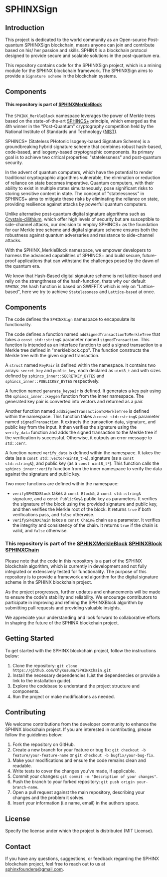 # SPHINXSign

## Introduction

This project is dedicated to the world community as an Open-source Post-quantum SPHINXSign blockchain, means anyone can join and contribute based on his/ her passion and skills. SPHINX is a blockchain protocol designed to provide secure and scalable solutions in the post-quantum era.

This repository contains code for the SPHINXSign project, which is a mining module for the SPHINX blockchain framework. The SPHINXSign aims to provide a `Signature scheme` in the blockchain systems.


## Components

#### This repository is part of [SPHINXMerkleBlock](https://github.com/SPHINX-HUB-ORG/SPHINXMerkleBlock)

The `SPHINX_MerkleBlock` namespace leverages the power of Merkle trees based on the state-of-the-art [SPHINCS+](https://sphincs.org/) principle, which emerged as the 4th winner in the "Post-Quantum" cryptography competition held by the National Institute of Standards and Technology ([NIST](https://www.nist.gov/publications/breaking-category-five-sphincs-sha-256)).

SPHINCS+ (Stateless PHotonic Isogeny-based Signature Scheme) is a groundbreaking hybrid signature scheme that combines robust hash-based, code-based, and isogeny-based cryptographic components. Its primary goal is to achieve two critical properties: "statelessness" and post-quantum security.

In the advent of quantum computers, which have the potential to render traditional cryptographic algorithms vulnerable, the elimination or reduction of reliance on state becomes imperative. Quantum computers, with their ability to exist in multiple states simultaneously, pose significant risks to storing sensitive content in state. The concept of "statelessness" in SPHINCS+ aims to mitigate these risks by eliminating the reliance on state, providing resilience against attacks by powerful quantum computers.

Unlike alternative post-quantum digital signature algorithms such as [Crystals-dilithium](https://pq-crystals.org/dilithium/), which offer high levels of security but are susceptible to side-channel attacks, our decision to employ SPHINCS+ as the foundation for our Merkle tree scheme and digital signature scheme ensures both the robustness against quantum adversaries and resistance to side-channel attacks.

With the SPHINX_MerkleBlock namespace, we empower developers to harness the advanced capabilities of SPHINCS+ and build secure, future-proof applications that can withstand the challenges posed by the dawn of the quantum era.

We know that Hash-Based digital signature scheme is not lattice-based and relly on the strengthness of the hash-function, thats why our default `SPHINX_256` hash function is based on SWIFFTX which is rely on "Lattice-based", here we try to achieve `Statelessness` and `Lattice-based` at once.



## Components

The code defines the `SPHINXSign` namespace to encapsulate its functionality.

The code defines a function named `addSignedTransactionToMerkleTree` that takes a `const std::string&` parameter named `signedTransaction`. This function is intended as an interface function to add a signed transaction to a Merkle tree defined in "merkleblock.cpp". The function constructs the Merkle tree with the given signed transaction.

A `struct` named `KeyPair` is defined within the namespace. It contains two arrays: `secret_key` and `public_key`, each declared as `uint8_t` and with sizes defined by `sphincs_inner::SECRETKEY_BYTES` and `sphincs_inner::PUBLICKEY_BYTES` respectively.

A function named `generate_keypair` is defined. It generates a key pair using the `sphincs_inner::keygen` function from the inner namespace. The generated key pair is converted into vectors and returned as a pair.

Another function named `addSignedTransactionToMerkleTree` is defined within the namespace. This function takes a `const std::string&` parameter named `signedTransaction`. It extracts the transaction data, signature, and public key from the input. It then verifies the signature using the `verify_data` function and adds the signed transaction to the Merkle tree if the verification is successful. Otherwise, it outputs an error message to `std::cerr`.

A function named `verify_data` is defined within the namespace. It takes the data (as a `const std::vector<uint8_t>&`), signature (as a `const std::string&`), and public key (as a `const uint8_t*`). This function calls the `sphincs_inner::verify` function from the inner namespace to verify the data against the signature and public key.

Two more functions are defined within the namespace:

- `verifySPHINXBlock` takes a `const Block&`, a `const std::string&` signature, and a `const PublicKey&` public key as parameters. It verifies the signature of the block using the provided signature and public key, and then verifies the Merkle root of the block. It returns `true` if both verifications pass, and `false` otherwise.
- `verifySPHINXChain` takes a `const Chain&` chain as a parameter. It verifies the integrity and consistency of the chain. It returns `true` if the chain is valid, and `false` otherwise.


### This repository is part of the  [SPHINXMerkleBlock](https://github.com/SPHINX-HUB-ORG/SPHINXMerkleBlock) [SPHINXBlock](https://github.com/SPHINX-HUB-ORG/SPHINXBlock) [SPHINXChain](https://github.com/SPHINX-HUB-ORG/SPHINXChain)

Please note that the code in this repository is a part of the SPHINX blockchain algorithm, which is currently in development and not fully integrated or extensively tested for functionality. The purpose of this repository is to provide a framework and algorithm for the digital signature scheme in the SPHINX blockchain project.

As the project progresses, further updates and enhancements will be made to ensure the code's stability and reliability. We encourage contributors to participate in improving and refining the SPHINXBlock algorithm by submitting pull requests and providing valuable insights.

We appreciate your understanding and look forward to collaborative efforts in shaping the future of the SPHINX blockchain project.

## Getting Started
To get started with the SPHINX blockchain project, follow the instructions below:

1. Clone the repository: `git clone https://github.com/ChyKusuma/SPHINXChain.git`
2. Install the necessary dependencies (List the dependencies or provide a link to the installation guide).
3. Explore the codebase to understand the project structure and components.
4. Run the project or make modifications as needed.


## Contributing
We welcome contributions from the developer community to enhance the SPHINX blockchain project. If you are interested in contributing, please follow the guidelines below:

1. Fork the repository on GitHub.
2. Create a new branch for your feature or bug fix: `git checkout -b feature/your-feature-name` or `git checkout -b bugfix/your-bug-fix`.
3. Make your modifications and ensure the code remains clean and readable.
4. Write tests to cover the changes you've made, if applicable.
5. Commit your changes: `git commit -m "Description of your changes"`.
6. Push the branch to your forked repository: `git push origin your-branch-name`.
7. Open a pull request against the main repository, describing your changes and the problem it solves.
8. Insert your information (i.e name, email) in the authors space.

## License
Specify the license under which the project is distributed (MIT License).

## Contact
If you have any questions, suggestions, or feedback regarding the SPHINX blockchain project, feel free to reach out to us at [sphinxfounders@gmail.com](mailto:sphinxfounders@gmail.com).

